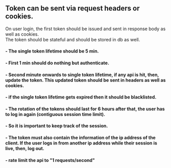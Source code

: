 ## Token can be sent via request headers or cookies.

On user login, the first token should be issued and sent in response body as well as cookies.<br> 
The token should be stateful and should be stored in db as well.

#### - The single token lifetime should be 5 min.
#### - First 1 min should do nothing but authenticate.
#### - Second minute onwards to single token lifetime, if any api is hit, then, update the token. This updated token should be sent in headers as well as cookies.
#### - if the single token lifetime gets expired then it should be blacklisted.
#### - The rotation of the tokens should last for 6 hours after that, the user has to log in again (contiguous session time limit).
#### - So it is important to keep track of the session.
#### - The token must also contain the information of the ip address of the client. If the user logs in from another ip address while their session is live, then, log out.
#### - rate limit the api to "1 requests/second"